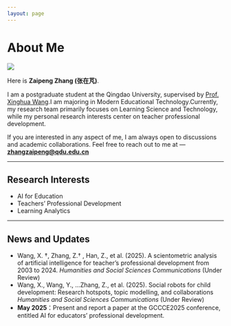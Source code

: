 ```yaml
---
layout: page
---
```


# About Me

<img src="https://Zzp144.github.io/zaipeng.jpg" class="floatpic">



Here is **Zaipeng Zhang (张在芃)**.<br>

I am a postgraduate student at the Qingdao University, supervised by [Prof. Xinghua Wang](https://zzp144.github.io/file/王兴华-青岛大学教育科学学院.html).I am majoring in Modern Educational Technology.Currently, my research team primarily focuses on Learning Science and Technology, while my personal research interests center on teacher professional development.

If you are interested in any aspect of me, I am always open to discussions and academic collaborations. Feel free to reach out to me at — **zhangzaipeng@qdu.edu.cn**

---

## Research Interests

- AI for Education
- Teachers’ Professional Development
- Learning Analytics

---

## News and Updates

- Wang, X. †, Zhang, Z.† , Han, Z., et al. (2025). A scientometric analysis of artificial intelligence for teacher’s professional development from 2003 to 2024. *Humanities and Social Sciences Communications* (Under Review)
- Wang, X., Wang, Y., …Zhang, Z., et al. (2025). Social robots for child development: Research hotspots, topic modelling, and collaborations *Humanities and Social Sciences Communications* (Under Review)
- **May 2025**：Present and report a paper at the GCCCE2025 conference, entitled AI for educators’ professional development.

